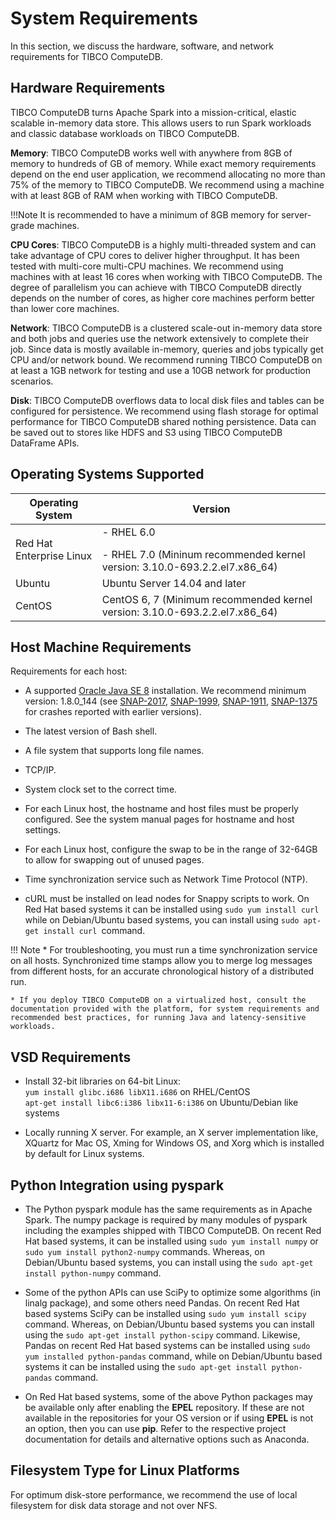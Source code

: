 # System Requirements

In this section, we discuss the hardware, software, and network requirements for TIBCO ComputeDB.

## Hardware  Requirements

TIBCO ComputeDB turns Apache Spark into a mission-critical, elastic scalable in-memory data store. This allows users to run Spark workloads and classic database workloads on TIBCO ComputeDB.

**Memory**: TIBCO ComputeDB works well with anywhere from 8GB of memory to hundreds of GB of memory. While exact memory requirements depend on the end user application, we recommend allocating no more than 75% of the memory to TIBCO ComputeDB. We recommend using a machine with at least 8GB of RAM when working with TIBCO ComputeDB.

!!!Note
	It is recommended to have a minimum of 8GB memory for server-grade machines.
    
**CPU Cores**: TIBCO ComputeDB is a highly multi-threaded system and can take advantage of CPU cores to deliver higher throughput. It has been tested with multi-core multi-CPU machines. We recommend using machines with at least 16 cores when working with TIBCO ComputeDB. The degree of parallelism you can achieve with TIBCO ComputeDB directly depends on the number of cores, as higher core machines perform better than lower core machines.

**Network**: TIBCO ComputeDB is a clustered scale-out in-memory data store and both jobs and queries use the network extensively to complete their job. Since data is mostly available in-memory, queries and jobs typically get CPU and/or network bound. We recommend running TIBCO ComputeDB on at least a 1GB network for testing and use a 10GB network for production scenarios.

**Disk**: TIBCO ComputeDB overflows data to local disk files and tables can be configured for persistence. We recommend using flash storage for optimal performance for TIBCO ComputeDB shared nothing persistence. Data can be saved out to stores like HDFS and S3 using TIBCO ComputeDB DataFrame APIs.


## Operating Systems Supported

| Operating System| Version |
|--------|--------|
|Red Hat Enterprise Linux|- RHEL 6.0 </p> - RHEL 7.0 (Mininum recommended kernel version: 3.10.0-693.2.2.el7.x86_64)|
|Ubuntu|Ubuntu Server 14.04 and later||
|CentOS|CentOS 6, 7 (Minimum recommended kernel version: 3.10.0-693.2.2.el7.x86_64)|


## Host Machine Requirements
Requirements for each host:

* A supported [Oracle Java SE 8](http://www.oracle.com/technetwork/java/javase/downloads) installation. We recommend minimum version: 1.8.0_144 (see [SNAP-2017](https://jira.snappydata.io/browse/SNAP-2017), [SNAP-1999](https://jira.snappydata.io/browse/SNAP-1999), [SNAP-1911](https://jira.snappydata.io/browse/SNAP-1911), [SNAP-1375](https://jira.snappydata.io/browse/SNAP-1375) for crashes reported with earlier versions).

* The latest version of Bash shell.

* A file system that supports long file names.

* TCP/IP.

* System clock set to the correct time.

* For each Linux host, the hostname and host files must be properly configured. See the system manual pages for hostname and host settings.

* For each Linux host, configure the swap to be in the range of 32-64GB to allow for swapping out of unused pages.

* Time synchronization service such as Network Time Protocol (NTP).

* cURL must be installed on lead nodes for Snappy scripts to work. On Red Hat based systems it can be installed using `sudo yum install curl` while on Debian/Ubuntu based systems, you can install using `sudo apt-get install curl `command.

!!! Note
	* For troubleshooting, you must run a time synchronization service on all hosts. Synchronized time stamps allow you to merge log messages from different hosts, for an accurate chronological history of a distributed run.

	* If you deploy TIBCO ComputeDB on a virtualized host, consult the documentation provided with the platform, for system requirements and recommended best practices, for running Java and latency-sensitive workloads.

## VSD Requirements
- Install 32-bit libraries on 64-bit Linux:</br>
	`yum install glibc.i686 libX11.i686` on RHEL/CentOS</br>
	`apt-get install libc6:i386 libx11-6:i386` on Ubuntu/Debian like systems</br>

- Locally running X server. For example, an X server implementation like, XQuartz for Mac OS, Xming for Windows OS, and Xorg which is installed by default for Linux systems.

## Python Integration using pyspark 
-	The Python pyspark module has the same requirements as in Apache Spark. The numpy package is required by many modules of pyspark including the examples shipped with TIBCO ComputeDB. On recent Red Hat based systems, it can be installed using `sudo yum install numpy` or `sudo yum install python2-numpy` commands. Whereas, on Debian/Ubuntu based systems, you can install using the `sudo apt-get install python-numpy` command.

-	Some of the python APIs can use SciPy to optimize some algorithms (in linalg package), and some others need Pandas. On recent Red Hat based systems SciPy can be installed using `sudo yum install scipy` command. Whereas,  on Debian/Ubuntu based systems you can install using the `sudo apt-get install python-scipy` command. Likewise, Pandas on recent Red Hat based systems can be installed using `sudo yum installed python-pandas` command, while on Debian/Ubuntu based systems it can be installed using the `sudo apt-get install python-pandas` command.

-	On Red Hat based systems, some of the above Python packages may be available only after enabling the **EPEL** repository. If these are not available in the repositories for your OS version or if using **EPEL** is not an option, then you can use **pip**. Refer to the respective project documentation for details and alternative options such as Anaconda.

## Filesystem Type for Linux Platforms

For optimum disk-store performance, we recommend the use of local filesystem for disk data storage and not over NFS.


